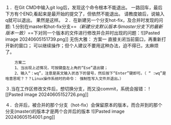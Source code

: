 １．在Git CMD中输入git log后，发现这个命令根本不能退出。
	一路回车，最后下方有个END,看起来是最开始的提交了，但依然不能退出。 请教度娘后，说输入q就可以退出。 果然是这样。
２．在新建另一个分支hot-fix，及合并时发现的问题:
		1.分别在master和hot-fix分支==*（新建分支默认版本与master分支下的最新版本一致）*==下对同一个版本的文件进行修改并合并时出现的问题：![[Pasted image 20240605151739.png]]
		无伤大雅：
		方案一
	    直接关闭当前窗口，再重新打开新的窗口；
	    可以继续操作；但个人建议不要用这种办法，迫不得已，太麻烦了。
		
		方案二
		1、当出现上述情况，可按键盘左上角的“Ese”退出键；
		2、输入“：wq”，注意是英文输入状态下的冒号，然后按下“Enter”键即可。（ “ :wq”是啥意思呢？？？Linux操作系统时的命令： 强制性写入文件并退出。）
		
３.当在工作区修改文件后，想切换分支，而又没commit，系统会报错：
		![[Pasted image 20240605152726.png]]

４．合并后，被合并的那个分支（hot-fix）会保留原本的版本，而合并到的那个分支(master)的版本才是两个合并后的版本
	![[Pasted image 20240605154001.png]]

